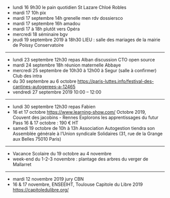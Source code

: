 - lundi 16 9h30 le pain quotidien St Lazare Chloé Robles
- mardi 17 10h pix
- mardi 17 septembre 14h grenelle men rdv dossiersco
- mardi 17 septembre 16h amadou
- mardi 17 à 18h plutôt vers Opéra
- mercredi 18 séminaire bgv
- jeudi 19 septembre 2019 à 18h30 LIEU : salle des mariages de la mairie de Poissy Conservatoire
---
- lundi 23 septembre 12h30 repas Alban discussion CTO open source
- mardi 24 septembre 18h réunion maternelle Abbaye
- mercredi 25 septembre de 10h30 à 12h00 à Segur (salle à confirmer) Club des intra
- du 30 septembre au 6 octobre https://paris-luttes.info/festival-des-cantines-autogerees-a-12465
- vendredi 27 septembre 2019 10:00 – 12:00
---
- lundi 30 septembre 12h30 repas Fabien
- 16 et 17 octobre https://www.learning-show.com/ Octobre 2019, Couvent des jacobins - Rennes   Explorons les apprentissages du futur  Pass 16 & 17 octobre : 190 € HT
- samedi 19 octobre de 10h à 13h Association Autogestion tiendra son Assemblée générale à l’Union syndicale Solidaires (31, rue de la Grange aux Belles 75010 Paris) 
---
- Vacance Scolaire du 19 octobre au 4 novembre
- week-end du 1-2-3 novembre : plantage des arbres du verger de Mallarret
---
- mardi 12 novembre 2019 jury CBN
- 16 & 17 novembre, ENSEEIHT, Toulouse Capitole du Libre 2019 https://capitoledulibre.org/


